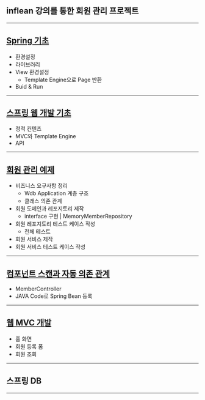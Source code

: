 ## inflean 강의를 통한 회원 관리 프로젝트

----

## [Spring 기초](https://cliff-snowstorm-2ff.notion.site/Spring-a9eb1c9677824141bd652d834ec6a8c1?pvs=4)
  - 환경설정
  - 라이브러리
  - View 환경설정
    - Template Engine으로 Page 반환
  - Buid & Run
  
----

## [스프링 웹 개발 기초](https://cliff-snowstorm-2ff.notion.site/dd53008bfeb74b7eb7d853fc8867f318?pvs=4)
  - 정적 컨텐츠
  - MVC와 Template Engine
  - API

----

## [회원 관리 예제](https://cliff-snowstorm-2ff.notion.site/844906d0d88940fab192c2669c19b42f?pvs=4)
  - 비즈니스 요구사항 정리
    - Wdb Application 계층 구조
    - 클래스 의존 관계
  - 회원 도메인과 레포지토리 제작
    - interface 구현 | MemoryMemberRepository
  - 회원 레포지토리 테스트 케이스 작성
    - 전체 테스트
  - 회원 서비스 제작
  - 회원 서비스 테스트 케이스 작성

----

## [컴포넌트 스캔과 자동 의존 관계](https://cliff-snowstorm-2ff.notion.site/5065cbd4fa424afa9b1dad484b3e5a3a?pvs=4)
  - MemberController
  - JAVA Code로 Spring Bean 등록

----

## [웹 MVC 개발](https://cliff-snowstorm-2ff.notion.site/MVC-51e22cf8f3f74efd85729760602fb39c?pvs=4)
  - 홈 화면
  - 회원 등록 폼
  - 회원 조회

----

## 스프링 DB




----
